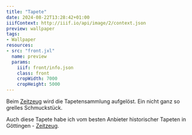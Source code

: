 ```yaml
---
title: "Tapete"
date: 2024-08-22T13:28:42+01:00
iiifContext: http://iiif.io/api/image/2/context.json
preview: wallpaper
tags:
- Wallpaper
resources:
- src: "front.jxl"
  name: preview
  params:
    iiif: front/info.json
    class: front
    cropWidth: 7000
    cropHeight: 5000
---
```

Beim <a target="_blank" href="http://zeitzeug.de/">Zeitzeug</a> wird die Tapetensammlung aufgelöst.<!--more-->
Ein nicht ganz so grelles Schmuckstück.
<div class="source">
Auch diese Tapete habe ich vom besten Anbieter historischer Tapeten in Göttingen - <a target="_blank" href="http://zeitzeug.de/">Zeitzeug</a>.
</div>
